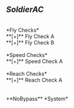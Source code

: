__***SoldierAC***__
---
<br>
*Fly Checks*<br>
**[+]** Fly Check A<br>
**[+]** Fly Check B
<br><br>
*Speed Checks*<br>
**[+]** Speed Check A
<br><br>
*Reach Checks*<br>
**[+]** Reach Check A
<br><br><br>
**NoBypass** *System*

